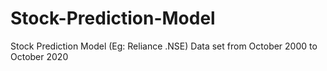 # Stock-Prediction-Model
Stock Prediction Model (Eg: Reliance .NSE)
Data set from October 2000 to October 2020
